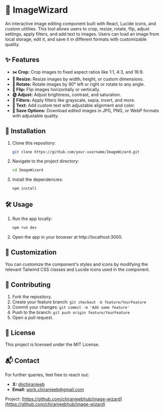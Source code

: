 # 📸 ImageWizard

An interactive image editing component built with React, Lucide icons, and custom utilities. This tool allows users to crop, resize, rotate, flip, adjust settings, apply filters, and add text to images. Users can load an image from local storage, edit it, and save it in different formats with customizable quality.

## ✨ Features

- **✂️ Crop:** Crop images to fixed aspect ratios like 1:1, 4:3, and 16:9.
- **📏 Resize:** Resize images by width, height, or custom dimensions.
- **🔄 Rotate:** Rotate images by 90° left or right or rotate to any angle.
- **🔄 Flip:** Flip images horizontally or vertically.
- **🌞 Adjust:** Adjust brightness, contrast, and saturation.
- **🎨 Filters:** Apply filters like grayscale, sepia, invert, and more.
- **📝 Text:** Add custom text with adjustable alignment and color.
- **💾 Save Options:** Download edited images in JPG, PNG, or WebP formats with adjustable quality.

## 🚀 Installation

1. Clone this repository:

   ```bash
   git clone https://github.com/your-username/ImageWizard.git
   ```

2. Navigate to the project directory:

   ```bash
   cd ImageWizard
   ```

3. Install the dependencies:
   ```bash
   npm install
   ```

## 🛠️ Usage

1. Run the app locally:

   ```bash
   npm run dev
   ```

2. Open the app in your browser at http://localhost:3000.

## 🎨 Customization

You can customize the component's styles and icons by modifying the relevant Tailwind CSS classes and Lucide icons used in the component.

## 🤝 Contributing

1. Fork the repository.
2. Create your feature branch: `git checkout -b feature/YourFeature`
3. Commit your changes: `git commit -m 'Add some feature'`
4. Push to the branch: `git push origin feature/YourFeature`
5. Open a pull request.

## 📜 License

This project is licensed under the MIT License.

## 📬 Contact

For further queries, feel free to reach out:

- **X:** [@ichiranjeeb](https://x.com/ichiranjeeb)
- **Email:** [work.chiranjeeb@gmail.com](mailto:work.chiranjeeb@gmail.com)

Project: [https://github.com/chiranjeebhub/image-wizard](https://github.com/chiranjeebhub/image-wizard)

